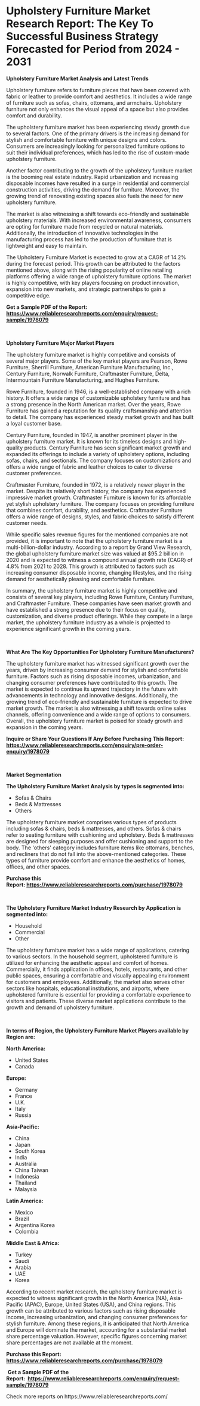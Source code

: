 <p><h1>Upholstery Furniture Market Research Report: The Key To Successful Business Strategy Forecasted for Period from 2024 - 2031</h1></p><p><strong>Upholstery Furniture Market Analysis and Latest Trends</strong></p>
<p><p>Upholstery furniture refers to furniture pieces that have been covered with fabric or leather to provide comfort and aesthetics. It includes a wide range of furniture such as sofas, chairs, ottomans, and armchairs. Upholstery furniture not only enhances the visual appeal of a space but also provides comfort and durability.</p><p>The upholstery furniture market has been experiencing steady growth due to several factors. One of the primary drivers is the increasing demand for stylish and comfortable furniture with unique designs and colors. Consumers are increasingly looking for personalized furniture options to suit their individual preferences, which has led to the rise of custom-made upholstery furniture.</p><p>Another factor contributing to the growth of the upholstery furniture market is the booming real estate industry. Rapid urbanization and increasing disposable incomes have resulted in a surge in residential and commercial construction activities, driving the demand for furniture. Moreover, the growing trend of renovating existing spaces also fuels the need for new upholstery furniture.</p><p>The market is also witnessing a shift towards eco-friendly and sustainable upholstery materials. With increased environmental awareness, consumers are opting for furniture made from recycled or natural materials. Additionally, the introduction of innovative technologies in the manufacturing process has led to the production of furniture that is lightweight and easy to maintain.</p><p>The Upholstery Furniture Market is expected to grow at a CAGR of 14.2% during the forecast period. This growth can be attributed to the factors mentioned above, along with the rising popularity of online retailing platforms offering a wide range of upholstery furniture options. The market is highly competitive, with key players focusing on product innovation, expansion into new markets, and strategic partnerships to gain a competitive edge.</p></p>
<p><strong>Get a Sample PDF of the Report:&nbsp; <a href="https://www.reliableresearchreports.com/enquiry/request-sample/1978079">https://www.reliableresearchreports.com/enquiry/request-sample/1978079</a></strong></p>
<p>&nbsp;</p>
<p><strong>Upholstery Furniture Major Market Players</strong></p>
<p><p>The upholstery furniture market is highly competitive and consists of several major players. Some of the key market players are Pearson, Rowe Furniture, Sherrill Furniture, American Furniture Manufacturing, Inc., Century Furniture, Norwalk Furniture, Craftmaster Furniture, Delta, Intermountain Furniture Manufacturing, and Hughes Furniture. </p><p>Rowe Furniture, founded in 1946, is a well-established company with a rich history. It offers a wide range of customizable upholstery furniture and has a strong presence in the North American market. Over the years, Rowe Furniture has gained a reputation for its quality craftsmanship and attention to detail. The company has experienced steady market growth and has built a loyal customer base.</p><p>Century Furniture, founded in 1947, is another prominent player in the upholstery furniture market. It is known for its timeless designs and high-quality products. Century Furniture has seen significant market growth and expanded its offerings to include a variety of upholstery options, including sofas, chairs, and sectionals. The company focuses on customizations and offers a wide range of fabric and leather choices to cater to diverse customer preferences.</p><p>Craftmaster Furniture, founded in 1972, is a relatively newer player in the market. Despite its relatively short history, the company has experienced impressive market growth. Craftmaster Furniture is known for its affordable yet stylish upholstery furniture. The company focuses on providing furniture that combines comfort, durability, and aesthetics. Craftmaster Furniture offers a wide range of designs, styles, and fabric choices to satisfy different customer needs.</p><p>While specific sales revenue figures for the mentioned companies are not provided, it is important to note that the upholstery furniture market is a multi-billion-dollar industry. According to a report by Grand View Research, the global upholstery furniture market size was valued at $95.2 billion in 2020 and is expected to witness a compound annual growth rate (CAGR) of 4.8% from 2021 to 2028. This growth is attributed to factors such as increasing consumer disposable income, changing lifestyles, and the rising demand for aesthetically pleasing and comfortable furniture.</p><p>In summary, the upholstery furniture market is highly competitive and consists of several key players, including Rowe Furniture, Century Furniture, and Craftmaster Furniture. These companies have seen market growth and have established a strong presence due to their focus on quality, customization, and diverse product offerings. While they compete in a large market, the upholstery furniture industry as a whole is projected to experience significant growth in the coming years.</p></p>
<p>&nbsp;</p>
<p><strong>What Are The Key Opportunities For Upholstery Furniture Manufacturers?</strong></p>
<p><p>The upholstery furniture market has witnessed significant growth over the years, driven by increasing consumer demand for stylish and comfortable furniture. Factors such as rising disposable incomes, urbanization, and changing consumer preferences have contributed to this growth. The market is expected to continue its upward trajectory in the future with advancements in technology and innovative designs. Additionally, the growing trend of eco-friendly and sustainable furniture is expected to drive market growth. The market is also witnessing a shift towards online sales channels, offering convenience and a wide range of options to consumers. Overall, the upholstery furniture market is poised for steady growth and expansion in the coming years.</p></p>
<p><strong>Inquire or Share Your Questions If Any Before Purchasing This Report: <a href="https://www.reliableresearchreports.com/enquiry/pre-order-enquiry/1978079">https://www.reliableresearchreports.com/enquiry/pre-order-enquiry/1978079</a></strong></p>
<p>&nbsp;</p>
<p><strong>Market Segmentation</strong></p>
<p><strong>The Upholstery Furniture Market Analysis by types is segmented into:</strong></p>
<p><ul><li>Sofas & Chairs</li><li>Beds & Mattresses</li><li>Others</li></ul></p>
<p><p>The upholstery furniture market comprises various types of products including sofas & chairs, beds & mattresses, and others. Sofas & chairs refer to seating furniture with cushioning and upholstery. Beds & mattresses are designed for sleeping purposes and offer cushioning and support to the body. The 'others' category includes furniture items like ottomans, benches, and recliners that do not fall into the above-mentioned categories. These types of furniture provide comfort and enhance the aesthetics of homes, offices, and other spaces.</p></p>
<p><strong>Purchase this Report:&nbsp;<a href="https://www.reliableresearchreports.com/purchase/1978079">https://www.reliableresearchreports.com/purchase/1978079</a></strong></p>
<p>&nbsp;</p>
<p><strong>The Upholstery Furniture Market Industry Research by Application is segmented into:</strong></p>
<p><ul><li>Household</li><li>Commercial</li><li>Other</li></ul></p>
<p><p>The upholstery furniture market has a wide range of applications, catering to various sectors. In the household segment, upholstered furniture is utilized for enhancing the aesthetic appeal and comfort of homes. Commercially, it finds application in offices, hotels, restaurants, and other public spaces, ensuring a comfortable and visually appealing environment for customers and employees. Additionally, the market also serves other sectors like hospitals, educational institutions, and airports, where upholstered furniture is essential for providing a comfortable experience to visitors and patients. These diverse market applications contribute to the growth and demand of upholstery furniture.</p></p>
<p>&nbsp;</p>
<p><strong>In terms of Region, the Upholstery Furniture Market Players available by Region are:</strong></p>
<p>
    <p> <strong> North America: </strong>
        <ul>
            <li>United States</li>
            <li>Canada</li>
        </ul>
        </p> 
    <p> <strong> Europe: </strong>
        <ul>
            <li>Germany</li>
            <li>France</li>
            <li>U.K.</li>
            <li>Italy</li>
            <li>Russia</li>
        </ul>
        </p> 
    <p> <strong> Asia-Pacific: </strong>
        <ul>
            <li>China</li>
            <li>Japan</li>
            <li>South Korea</li>
            <li>India</li>
            <li>Australia</li>
            <li>China Taiwan</li>
            <li>Indonesia</li>
            <li>Thailand</li>
            <li>Malaysia</li>
        </ul>
        </p> 
    <p> <strong> Latin America: </strong>
        <ul>
            <li>Mexico</li>
            <li>Brazil</li>
            <li>Argentina Korea</li>
            <li>Colombia</li>
        </ul>
        </p> 
    <p> <strong> Middle East & Africa: </strong>
        <ul>
            <li>Turkey</li>
            <li>Saudi</li>
            <li>Arabia</li>
            <li>UAE</li>
            <li>Korea</li>
        </ul>
    </p>
    </p>
<p><p>According to recent market research, the upholstery furniture market is expected to witness significant growth in the North America (NA), Asia-Pacific (APAC), Europe, United States (USA), and China regions. This growth can be attributed to various factors such as rising disposable income, increasing urbanization, and changing consumer preferences for stylish furniture. Among these regions, it is anticipated that North America and Europe will dominate the market, accounting for a substantial market share percentage valuation. However, specific figures concerning market share percentages are not available at the moment.</p></p>
<p><strong>Purchase this Report: <a href="https://www.reliableresearchreports.com/purchase/1978079">https://www.reliableresearchreports.com/purchase/1978079</a></strong></p>
<p>&nbsp;<strong>Get a Sample PDF of the Report:&nbsp;&nbsp;<a href="https://www.reliableresearchreports.com/enquiry/request-sample/1978079">https://www.reliableresearchreports.com/enquiry/request-sample/1978079</a></strong></p>
<p><strong></strong></p>
<p>Check more reports on https://www.reliableresearchreports.com/</p>